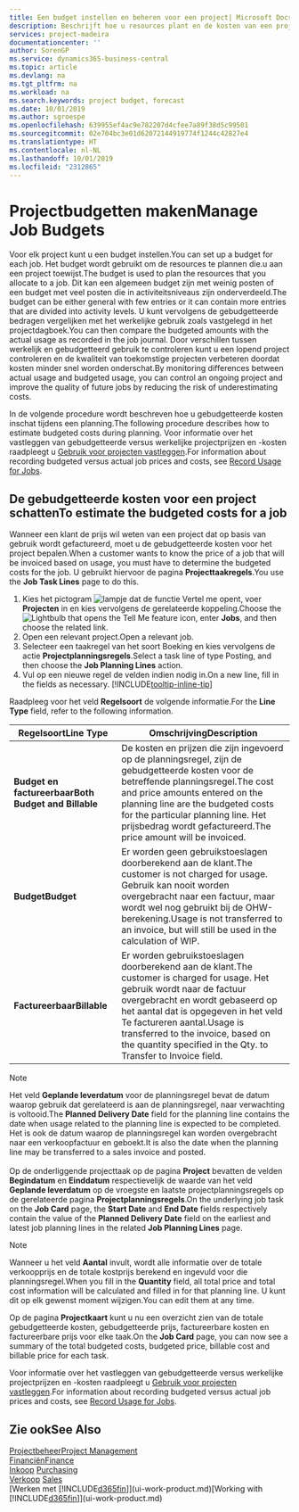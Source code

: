 ```yaml
---
title: Een budget instellen en beheren voor een project| Microsoft Docs
description: Beschrijft hoe u resources plant en de kosten van een project voorspelt en beheert door een budget voor elk project in te stellen.
services: project-madeira
documentationcenter: ''
author: SorenGP
ms.service: dynamics365-business-central
ms.topic: article
ms.devlang: na
ms.tgt_pltfrm: na
ms.workload: na
ms.search.keywords: project budget, forecast
ms.date: 10/01/2019
ms.author: sgroespe
ms.openlocfilehash: 639955ef4ac9e782207d4cfee7a89f38d5c99501
ms.sourcegitcommit: 02e704bc3e01d62072144919774f1244c42827e4
ms.translationtype: HT
ms.contentlocale: nl-NL
ms.lasthandoff: 10/01/2019
ms.locfileid: "2312865"
---
```

# <a name="manage-job-budgets"></a><span data-ttu-id="c01c2-103">Projectbudgetten maken</span><span class="sxs-lookup"><span data-stu-id="c01c2-103">Manage Job Budgets</span></span>
<span data-ttu-id="c01c2-104">Voor elk project kunt u een budget instellen.</span><span class="sxs-lookup"><span data-stu-id="c01c2-104">You can set up a budget for each job.</span></span> <span data-ttu-id="c01c2-105">Het budget wordt gebruikt om de resources te plannen die.u aan een project toewijst.</span><span class="sxs-lookup"><span data-stu-id="c01c2-105">The budget is used to plan the resources that you allocate to a job.</span></span> <span data-ttu-id="c01c2-106">Dit kan een algemeen budget zijn met weinig posten of een budget met veel posten die in activiteitsniveaus zijn onderverdeeld.</span><span class="sxs-lookup"><span data-stu-id="c01c2-106">The budget can be either general with few entries or it can contain more entries that are divided into activity levels.</span></span> <span data-ttu-id="c01c2-107">U kunt vervolgens de gebudgetteerde bedragen vergelijken met het werkelijke gebruik zoals vastgelegd in het projectdagboek.</span><span class="sxs-lookup"><span data-stu-id="c01c2-107">You can then compare the budgeted amounts with the actual usage as recorded in the job journal.</span></span> <span data-ttu-id="c01c2-108">Door verschillen tussen werkelijk en gebudgetteerd gebruik te controleren kunt u een lopend project controleren en de kwaliteit van toekomstige projecten verbeteren doordat kosten minder snel worden onderschat.</span><span class="sxs-lookup"><span data-stu-id="c01c2-108">By monitoring differences between actual usage and budgeted usage, you can control an ongoing project and improve the quality of future jobs by reducing the risk of underestimating costs.</span></span>

<span data-ttu-id="c01c2-109">In de volgende procedure wordt beschreven hoe u gebudgetteerde kosten inschat tijdens een planning.</span><span class="sxs-lookup"><span data-stu-id="c01c2-109">The following procedure describes how to estimate budgeted costs during planning.</span></span> <span data-ttu-id="c01c2-110">Voor informatie over het vastleggen van gebudgetteerde versus werkelijke projectprijzen en -kosten raadpleegt u [Gebruik voor projecten vastleggen](projects-how-record-job-usage.md).</span><span class="sxs-lookup"><span data-stu-id="c01c2-110">For information about recording budgeted versus actual job prices and costs, see [Record Usage for Jobs](projects-how-record-job-usage.md).</span></span>  

## <a name="JobBudgetCosts"></a> <span data-ttu-id="c01c2-111">De gebudgetteerde kosten voor een project schatten</span><span class="sxs-lookup"><span data-stu-id="c01c2-111">To estimate the budgeted costs for a job</span></span>
<span data-ttu-id="c01c2-112">Wanneer een klant de prijs wil weten van een project dat op basis van gebruik wordt gefactureerd, moet u de gebudgetteerde kosten voor het project bepalen.</span><span class="sxs-lookup"><span data-stu-id="c01c2-112">When a customer wants to know the price of a job that will be invoiced based on usage, you must have to determine the budgeted costs for the job.</span></span> <span data-ttu-id="c01c2-113">U gebruikt hiervoor de pagina **Projecttaakregels**.</span><span class="sxs-lookup"><span data-stu-id="c01c2-113">You use the **Job Task Lines** page to do this.</span></span>

1. <span data-ttu-id="c01c2-114">Kies het pictogram ![lampje dat de functie Vertel me opent](media/ui-search/search_small.png "Vertel me wat u wilt doen"), voer **Projecten** in en kies vervolgens de gerelateerde koppeling.</span><span class="sxs-lookup"><span data-stu-id="c01c2-114">Choose the ![Lightbulb that opens the Tell Me feature](media/ui-search/search_small.png "Tell me what you want to do") icon, enter **Jobs**, and then choose the related link.</span></span>  
2. <span data-ttu-id="c01c2-115">Open een relevant project.</span><span class="sxs-lookup"><span data-stu-id="c01c2-115">Open a relevant job.</span></span>
3. <span data-ttu-id="c01c2-116">Selecteer een taakregel van het soort Boeking en kies vervolgens de actie **Projectplanningsregels**.</span><span class="sxs-lookup"><span data-stu-id="c01c2-116">Select a task line of type Posting, and then choose the **Job Planning Lines** action.</span></span>
4. <span data-ttu-id="c01c2-117">Vul op een nieuwe regel de velden indien nodig in.</span><span class="sxs-lookup"><span data-stu-id="c01c2-117">On a new line, fill in the fields as necessary.</span></span> [!INCLUDE[tooltip-inline-tip](includes/tooltip-inline-tip_md.md)]   

<span data-ttu-id="c01c2-118">Raadpleeg voor het veld **Regelsoort** de volgende informatie.</span><span class="sxs-lookup"><span data-stu-id="c01c2-118">For the **Line Type** field, refer to the following information.</span></span>  

| <span data-ttu-id="c01c2-119">Regelsoort</span><span class="sxs-lookup"><span data-stu-id="c01c2-119">Line Type</span></span> | <span data-ttu-id="c01c2-120">Omschrijving</span><span class="sxs-lookup"><span data-stu-id="c01c2-120">Description</span></span> |
| --- | --- |
| <span data-ttu-id="c01c2-121">**Budget en factureerbaar**</span><span class="sxs-lookup"><span data-stu-id="c01c2-121">**Both Budget and Billable**</span></span> |<span data-ttu-id="c01c2-122">De kosten en prijzen die zijn ingevoerd op de planningsregel, zijn de gebudgetteerde kosten voor de betreffende planningsregel.</span><span class="sxs-lookup"><span data-stu-id="c01c2-122">The cost and price amounts entered on the planning line are the budgeted costs for the particular planning line.</span></span> <span data-ttu-id="c01c2-123">Het prijsbedrag wordt gefactureerd.</span><span class="sxs-lookup"><span data-stu-id="c01c2-123">The price amount will be invoiced.</span></span> |
| <span data-ttu-id="c01c2-124">**Budget**</span><span class="sxs-lookup"><span data-stu-id="c01c2-124">**Budget**</span></span> |<span data-ttu-id="c01c2-125">Er worden geen gebruikstoeslagen doorberekend aan de klant.</span><span class="sxs-lookup"><span data-stu-id="c01c2-125">The customer is not charged for usage.</span></span> <span data-ttu-id="c01c2-126">Gebruik kan nooit worden overgebracht naar een factuur, maar wordt wel nog gebruikt bij de OHW-berekening.</span><span class="sxs-lookup"><span data-stu-id="c01c2-126">Usage is not transferred to an invoice, but will still be used in the calculation of WIP.</span></span> |
| <span data-ttu-id="c01c2-127">**Factureerbaar**</span><span class="sxs-lookup"><span data-stu-id="c01c2-127">**Billable**</span></span> |<span data-ttu-id="c01c2-128">Er worden gebruikstoeslagen doorberekend aan de klant.</span><span class="sxs-lookup"><span data-stu-id="c01c2-128">The customer is charged for usage.</span></span> <span data-ttu-id="c01c2-129">Het gebruik wordt naar de factuur overgebracht en wordt gebaseerd op het aantal dat is opgegeven in het veld Te factureren aantal.</span><span class="sxs-lookup"><span data-stu-id="c01c2-129">Usage is transferred to the invoice, based on the quantity specified in the Qty. to Transfer to Invoice field.</span></span> |

> [!NOTE]  
> <span data-ttu-id="c01c2-130">Het veld **Geplande leverdatum** voor de planningsregel bevat de datum waarop gebruik dat gerelateerd is aan de planningsregel, naar verwachting is voltooid.</span><span class="sxs-lookup"><span data-stu-id="c01c2-130">The **Planned Delivery Date** field for the planning line contains the date when usage related to the planning line is expected to be completed.</span></span> <span data-ttu-id="c01c2-131">Het is ook de datum waarop de planningsregel kan worden overgebracht naar een verkoopfactuur en geboekt.</span><span class="sxs-lookup"><span data-stu-id="c01c2-131">It is also the date when the planning line may be transferred to a sales invoice and posted.</span></span> <br /><br /> <span data-ttu-id="c01c2-132">Op de onderliggende projecttaak op de pagina **Project** bevatten de velden **Begindatum** en **Einddatum** respectievelijk de waarde van het veld **Geplande leverdatum** op de vroegste en laatste projectplanningsregels op de gerelateerde pagina **Projectplanningsregels**.</span><span class="sxs-lookup"><span data-stu-id="c01c2-132">On the underlying job task on the **Job Card** page, the **Start Date** and **End Date** fields respectively contain the value of the **Planned Delivery Date** field on the earliest and latest job planning lines in the related **Job Planning Lines** page.</span></span>

> [!NOTE]  
>   <span data-ttu-id="c01c2-133">Wanneer u het veld **Aantal** invult, wordt alle informatie over de totale verkoopprijs en de totale kostprijs berekend en ingevuld voor die planningsregel.</span><span class="sxs-lookup"><span data-stu-id="c01c2-133">When you fill in the **Quantity** field, all total price and total cost information will be calculated and filled in for that planning line.</span></span> <span data-ttu-id="c01c2-134">U kunt dit op elk gewenst moment wijzigen.</span><span class="sxs-lookup"><span data-stu-id="c01c2-134">You can edit them at any time.</span></span>

<span data-ttu-id="c01c2-135">Op de pagina **Projectkaart** kunt u nu een overzicht zien van de totale gebudgetteerde kosten, gebudgetteerde prijs, factureerbare kosten en factureerbare prijs voor elke taak.</span><span class="sxs-lookup"><span data-stu-id="c01c2-135">On the **Job Card** page, you can now see a summary of the total budgeted costs, budgeted price, billable cost and billable price for each task.</span></span>

<span data-ttu-id="c01c2-136">Voor informatie over het vastleggen van gebudgetteerde versus werkelijke projectprijzen en -kosten raadpleegt u [Gebruik voor projecten vastleggen](projects-how-record-job-usage.md).</span><span class="sxs-lookup"><span data-stu-id="c01c2-136">For information about recording budgeted versus actual job prices and costs, see [Record Usage for Jobs](projects-how-record-job-usage.md).</span></span>

## <a name="see-also"></a><span data-ttu-id="c01c2-137">Zie ook</span><span class="sxs-lookup"><span data-stu-id="c01c2-137">See Also</span></span>
[<span data-ttu-id="c01c2-138">Projectbeheer</span><span class="sxs-lookup"><span data-stu-id="c01c2-138">Project Management</span></span>](projects-manage-projects.md)  
[<span data-ttu-id="c01c2-139">Financiën</span><span class="sxs-lookup"><span data-stu-id="c01c2-139">Finance</span></span>](finance.md)  
<span data-ttu-id="c01c2-140">[Inkoop](purchasing-manage-purchasing.md)       </span><span class="sxs-lookup"><span data-stu-id="c01c2-140">[Purchasing](purchasing-manage-purchasing.md)       </span></span>  
<span data-ttu-id="c01c2-141">[Verkoop](sales-manage-sales.md)    </span><span class="sxs-lookup"><span data-stu-id="c01c2-141">[Sales](sales-manage-sales.md)    </span></span>  
<span data-ttu-id="c01c2-142">[Werken met [!INCLUDE[d365fin](includes/d365fin_md.md)]](ui-work-product.md)</span><span class="sxs-lookup"><span data-stu-id="c01c2-142">[Working with [!INCLUDE[d365fin](includes/d365fin_md.md)]](ui-work-product.md)</span></span>  
